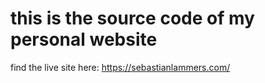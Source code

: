 # this is the source code of my personal website

find the live site here: https://sebastianlammers.com/

